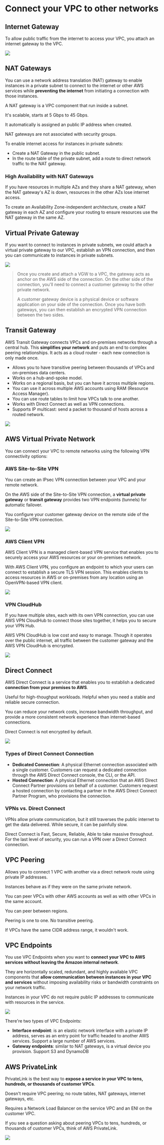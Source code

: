 # Connect your VPC to other networks

## Internet Gateway

To allow public traffic from the internet to access your VPC, you attach an internet gateway to the VPC.

![](https://www.learnaws.org/assets/img/public-private-subnet/public-subnet.png)


## NAT Gateways

You can use a network address translation (NAT) gateway to enable instances in a private subnet to connect to the internet or other AWS services while **preventing the internet** from initiating a connection with those instances.

A NAT gateway is a VPC component that run inside a subnet.

It's scalable, starts at 5 Gbps to 45 Gbps.

It automatically is assigned an public IP address when created.

NAT gateways are not associated with security groups.

To enable internet access for instances in private subnets:
- Create a NAT Gateway in the public subnet.
- In the route table of the private subnet, add a route to direct network traffic to the NAT gateway.


### High Availability with NAT Gateways

If you have resources in multiple AZs and they share a NAT gateway, when the NAT gateway's AZ is down, resources in the other AZs lose internet access.

To create an Availability Zone-independent architecture, create a NAT gateway in each AZ and configure your routing to ensure resources use the NAT gateway in the same AZ.


## Virtual Private Gateway

If you want to connect to instances in private subnets, we could attach a virtual private gateway to our VPC, establish an VPN connection, and then you can communicate to instances in private subnets.

![](https://docs.aws.amazon.com/images/vpn/latest/s2svpn/images/vpn-how-it-works-vgw.png)

> Once you create and attach a VGW to a VPC, the gateway acts as anchor on the AWS side of the connection. On the other side of the connection, you'll need to connect a customer gateway to the other private network.
>
> A customer gateway device is a physical device or software application on your side of the connection. Once you have both gateways, you can then establish an encrypted VPN connection between the two sides.


## Transit Gateway

AWS Transit Gateway connects VPCs and on-premises networks through a central hub. This **simplifies your network** and puts an end to complex peering relationships. It acts as a cloud router - each new connection is only made once.

- Allows you to have transitive peering between thousands of VPCs and on-premises data centers.
- Works on a hub-and-spoke model.
- Works on a regional basis, but you can have it across multiple regions.
- You can use it across multiple AWS accounts using RAM (Resource Access Manager).
- You can use route tables to limit how VPCs talk to one another.
- Works with Direct Connect as well as VPN connections.
- Supports IP multicast: send a packet to thousand of hosts across a routed network.

![](https://docs.aws.amazon.com/images/whitepapers/latest/building-scalable-secure-multi-vpc-network-infrastructure/images/hub-and-spoke-design.png)


## AWS Virtual Private Network

You can connect your VPC to remote networks using the following VPN connectivity options:

### AWS Site-to-Site VPN

You can create an IPsec VPN connection between your VPC and your remote network.

On the AWS side of the Site-to-Site VPN connection, a **virtual private gateway** or **transit gateway** provides two VPN endpoints (tunnels) for automatic failover. 

You configure your customer gateway device on the remote side of the Site-to-Site VPN connection.

![](https://docs.aws.amazon.com/images/vpn/latest/s2svpn/images/vpn-how-it-works-tgw.png)


### AWS Client VPN

AWS Client VPN is a managed client-based VPN service that enables you to securely access your AWS resources or your on-premises network.

With AWS Client VPN, you configure an endpoint to which your users can connect to establish a secure TLS VPN session. This enables clients to access resources in AWS or on-premises from any location using an OpenVPN-based VPN client.

![](https://docs.aws.amazon.com/images/vpn/latest/clientvpn-admin/images/architecture.png)


### VPN CloudHub

If you have multiple sites, each with its own VPN connection, you can use
AWS VPN CloudHub to connect those sites together, it helps you to secure your VPN Hub.

AWS VPN CloudHub is low cost and easy to manage. Though it operates over the public internet, all traffic between the customer gateway and the AWS VPN CloudHub is encrypted.

![](https://docs.aws.amazon.com/images/vpn/latest/s2svpn/images/AWS_VPN_CloudHub-diagram.png)


## Direct Connect

AWS Direct Connect is a service that enables you to establish a dedicated **connection from your premises to AWS**.

Useful for high-thoughput workloads. Helpful when you need a stable and reliable secure connection.

You can reduce your network costs, increase bandwidth throughput, and provide a more consistent network experience than internet-based connections.

Direct Connect is not encrypted by default.

![](https://docs.aws.amazon.com/images/whitepapers/latest/aws-vpc-connectivity-options/images/image6.png)

### Types of Direct Connect Connection

- **Dedicated Connection**: A physical Ethernet connection associated with a single customer. Customers can request a dedicated connection through the AWS Direct Connect console, the CLI, or the API.
- **Hosted Connection**: A physical Ethernet connection that an AWS Direct Connect
Partner provisions on behalf of a customer. Customers request a hosted connection by contacting a partner in the AWS Direct Connect Partner Program, who provisions the connection.

### VPNs vs. Direct Connect

VPNs allow private communication, but it still traverses the public internet to get the data delivered. While secure, it can be painfully slow.

Direct Connect is Fast, Secure, Reliable, Able to take massive throughout. For the last level of security, you can run a VPN over a Direct Connect connection.


## VPC Peering

Allows you to connect 1 VPC with another via a direct network route using private IP addresses.

Instances behave as if they were on the same private network.

You can peer VPCs with other AWS accounts as well as with other VPCs in the same account.

You can peer between regions.

Peering is one to one. No transitive peering.

If VPCs have the same CIDR address range, it wouldn't work.


## VPC Endpoints

You use VPC Endpoints when you want to **connect your VPC to AWS services without leaving the Amazon internal network**.

They are horizontally scaled, redundant, and highly available VPC components that **allow communication between instances in your VPC and services** without imposing availability risks or bandwidth constraints on your network traffic.

Instances in your VPC do not require public IP addresses to communicate with resources in the service.

![](./images/vpc-endpoint.png)

There're two types of VPC Endpoints:
- **Interface endpoint**: is an elastic network interface with a private IP address, serves as an entry point for traffic headed to another AWS services. Support a large number of AWS services.
- **Gateway endpoints**: similar to NAT gateways, is a virtual device you provision. Support S3 and DynamoDB


## AWS PrivateLink

PrivateLink is the best way to **expose a service in your VPC to tens, hundreds, or thousands of customer VPCs**.

Doesn't require VPC peering; no route tables, NAT gateways, internet gateways, etc.

Requires a Network Load Balancer on the service VPC and an ENI on the customer VPC.

If you see a question asking about peering VPCs to tens, hundreds, or thousands of customer VPCs, think of AWS PrivateLink.

![](./images/privatelink.png)
